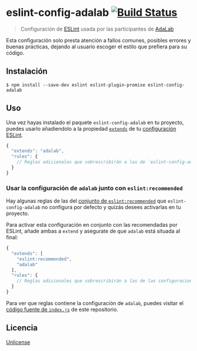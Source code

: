 # eslint-config-adalab [![Build Status](https://travis-ci.org/Adalab/eslint-config-adalab.svg?branch=master)](https://travis-ci.org/Adalab/eslint-config-adalab)

> Configuración de [ESLint](http://eslint.org) usada por las participantes de [AdaLab](http://adalab.es/)

Esta configuración solo presta atención a fallos comunes, posibles errores y buenas prácticas, dejando al usuario escoger el estilo que prefiera para su código.


## Instalación

```
$ npm install --save-dev eslint eslint-plugin-promise eslint-config-adalab
```


## Uso

Una vez hayas instalado el paquete `eslint-config-adalab` en tu proyecto, puedes usarlo añadiendolo a la propiedad [`extends`](http://eslint.org/docs/user-guide/configuring#extending-configuration-files) de tu [configuración ESLint](http://eslint.org/docs/user-guide/configuring).

```js
{
  "extends": "adalab",
  "rules": {
    // Reglas adicionales que sobrescribirán a las de `eslint-config-adalab`...
  }
}
```

### Usar la configuración de `adalab` junto con `eslint:recommended`

Hay algunas reglas de las del [conjunto de `eslint:recommended`](http://eslint.org/docs/rules/) que `eslint-config-adalab` no configura por defecto y quizás desees activarlas en tu proyecto.

Para activar esta configuración en conjunto con las recomendadas por ESLint, añade ambas a `extend` y asegurate de que `adalab` está situada al final:

```js
{
  "extends": [
    "eslint:recommended",
    "adalab"
  ],
  "rules": {
    // Reglas adicionales que sobrescribirán a las de las configuraciones dentro de `extend`...
  }
}
```

Para ver que reglas contiene la configuración de `adalab`, puedes visitar el [código fuente de `index.js`](https://github.com/adalab/eslint-config-adalab/blob/master/index.js) de este repositorio.


## Licencia

[Unlicense](https://github.com/google/eslint-config-google/blob/master/LICENSE)

